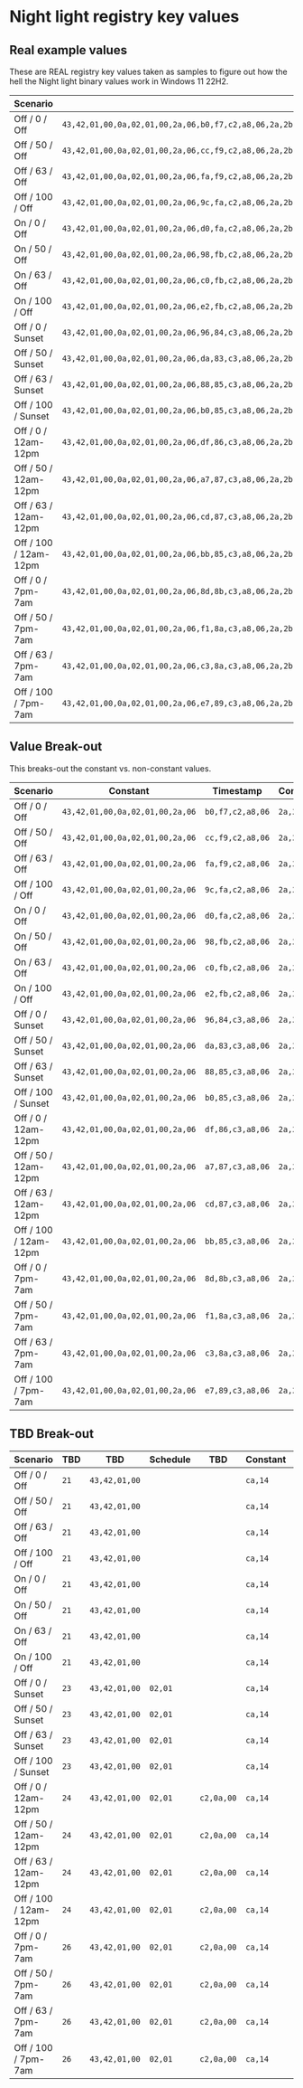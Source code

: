 # Night light registry key values

## Real example values

These are REAL registry key values taken as samples to figure out how the hell the Night light binary values work in Windows 11 22H2.

| Scenario              | Registry Value |
|-|-|
| Off / 0 / Off         | `43,42,01,00,0a,02,01,00,2a,06,b0,f7,c2,a8,06,2a,2b,0e,21,43,42,01,00,ca,14,0e,04,00,ca,1e,0e,10,00,cf,28,c8,65,ca,32,0e,12,2e,2a,00,ca,3c,0e,06,2e,24,00,00,00,00,00` |
| Off / 50 / Off        | `43,42,01,00,0a,02,01,00,2a,06,cc,f9,c2,a8,06,2a,2b,0e,21,43,42,01,00,ca,14,0e,04,00,ca,1e,0e,10,00,cf,28,94,3c,ca,32,0e,12,2e,2a,00,ca,3c,0e,06,2e,24,00,00,00,00,00` |
| Off / 63 / Off        | `43,42,01,00,0a,02,01,00,2a,06,fa,f9,c2,a8,06,2a,2b,0e,21,43,42,01,00,ca,14,0e,04,00,ca,1e,0e,10,00,cf,28,b2,31,ca,32,0e,12,2e,2a,00,ca,3c,0e,06,2e,24,00,00,00,00,00` |
| Off / 100 / Off       | `43,42,01,00,0a,02,01,00,2a,06,9c,fa,c2,a8,06,2a,2b,0e,21,43,42,01,00,ca,14,0e,04,00,ca,1e,0e,10,00,cf,28,e0,12,ca,32,0e,12,2e,2a,00,ca,3c,0e,06,2e,24,00,00,00,00,00` |
| On / 0 / Off          | `43,42,01,00,0a,02,01,00,2a,06,d0,fa,c2,a8,06,2a,2b,0e,21,43,42,01,00,ca,14,0e,04,00,ca,1e,0e,10,00,cf,28,c8,65,ca,32,0e,12,2e,2a,00,ca,3c,0e,06,2e,24,00,00,00,00,00` |
| On / 50 / Off         | `43,42,01,00,0a,02,01,00,2a,06,98,fb,c2,a8,06,2a,2b,0e,21,43,42,01,00,ca,14,0e,04,00,ca,1e,0e,10,00,cf,28,94,3c,ca,32,0e,12,2e,2a,00,ca,3c,0e,06,2e,24,00,00,00,00,00` |
| On / 63 / Off         | `43,42,01,00,0a,02,01,00,2a,06,c0,fb,c2,a8,06,2a,2b,0e,21,43,42,01,00,ca,14,0e,04,00,ca,1e,0e,10,00,cf,28,b2,31,ca,32,0e,12,2e,2a,00,ca,3c,0e,06,2e,24,00,00,00,00,00` |
| On / 100 / Off        | `43,42,01,00,0a,02,01,00,2a,06,e2,fb,c2,a8,06,2a,2b,0e,21,43,42,01,00,ca,14,0e,04,00,ca,1e,0e,10,00,cf,28,e0,12,ca,32,0e,12,2e,2a,00,ca,3c,0e,06,2e,24,00,00,00,00,00` |
| Off / 0 / Sunset      | `43,42,01,00,0a,02,01,00,2a,06,96,84,c3,a8,06,2a,2b,0e,23,43,42,01,00,02,01,ca,14,0e,04,00,ca,1e,0e,10,00,cf,28,c8,65,ca,32,0e,12,2e,2a,00,ca,3c,0e,06,2e,24,00,00,00,00,00` |
| Off / 50 / Sunset     | `43,42,01,00,0a,02,01,00,2a,06,da,83,c3,a8,06,2a,2b,0e,23,43,42,01,00,02,01,ca,14,0e,04,00,ca,1e,0e,10,00,cf,28,94,3c,ca,32,0e,12,2e,2a,00,ca,3c,0e,06,2e,24,00,00,00,00,00` |
| Off / 63 / Sunset     | `43,42,01,00,0a,02,01,00,2a,06,88,85,c3,a8,06,2a,2b,0e,23,43,42,01,00,02,01,ca,14,0e,04,00,ca,1e,0e,10,00,cf,28,b2,31,ca,32,0e,12,2e,2a,00,ca,3c,0e,06,2e,24,00,00,00,00,00` |
| Off / 100 / Sunset    | `43,42,01,00,0a,02,01,00,2a,06,b0,85,c3,a8,06,2a,2b,0e,23,43,42,01,00,02,01,ca,14,0e,04,00,ca,1e,0e,10,00,cf,28,e0,12,ca,32,0e,12,2e,2a,00,ca,3c,0e,06,2e,24,00,00,00,00,00` |
| Off / 0 / 12am-12pm   | `43,42,01,00,0a,02,01,00,2a,06,df,86,c3,a8,06,2a,2b,0e,24,43,42,01,00,02,01,c2,0a,00,ca,14,00,ca,1e,0e,0c,00,cf,28,c8,65,ca,32,0e,12,2e,2a,00,ca,3c,0e,06,2e,24,00,00,00,00,00` |
| Off / 50 / 12am-12pm  | `43,42,01,00,0a,02,01,00,2a,06,a7,87,c3,a8,06,2a,2b,0e,24,43,42,01,00,02,01,c2,0a,00,ca,14,00,ca,1e,0e,0c,00,cf,28,94,3c,ca,32,0e,12,2e,2a,00,ca,3c,0e,06,2e,24,00,00,00,00,00` |
| Off / 63 / 12am-12pm  | `43,42,01,00,0a,02,01,00,2a,06,cd,87,c3,a8,06,2a,2b,0e,24,43,42,01,00,02,01,c2,0a,00,ca,14,00,ca,1e,0e,0c,00,cf,28,b2,31,ca,32,0e,12,2e,2a,00,ca,3c,0e,06,2e,24,00,00,00,00,00` |
| Off / 100 / 12am-12pm | `43,42,01,00,0a,02,01,00,2a,06,bb,85,c3,a8,06,2a,2b,0e,24,43,42,01,00,02,01,c2,0a,00,ca,14,00,ca,1e,0e,0c,00,cf,28,e0,12,ca,32,0e,12,2e,2a,00,ca,3c,0e,06,2e,24,00,00,00,00,00` |
| Off / 0 / 7pm-7am     | `43,42,01,00,0a,02,01,00,2a,06,8d,8b,c3,a8,06,2a,2b,0e,26,43,42,01,00,02,01,c2,0a,00,ca,14,0e,13,00,ca,1e,0e,07,00,cf,28,c8,65,ca,32,0e,12,2e,2a,00,ca,3c,0e,06,2e,24,00,00,00,00,00` |
| Off / 50 / 7pm-7am    | `43,42,01,00,0a,02,01,00,2a,06,f1,8a,c3,a8,06,2a,2b,0e,26,43,42,01,00,02,01,c2,0a,00,ca,14,0e,13,00,ca,1e,0e,07,00,cf,28,94,3c,ca,32,0e,12,2e,2a,00,ca,3c,0e,06,2e,24,00,00,00,00,00` |
| Off / 63 / 7pm-7am    | `43,42,01,00,0a,02,01,00,2a,06,c3,8a,c3,a8,06,2a,2b,0e,26,43,42,01,00,02,01,c2,0a,00,ca,14,0e,13,00,ca,1e,0e,07,00,cf,28,b2,31,ca,32,0e,12,2e,2a,00,ca,3c,0e,06,2e,24,00,00,00,00,00` |
| Off / 100 / 7pm-7am   | `43,42,01,00,0a,02,01,00,2a,06,e7,89,c3,a8,06,2a,2b,0e,26,43,42,01,00,02,01,c2,0a,00,ca,14,0e,13,00,ca,1e,0e,07,00,cf,28,e0,12,ca,32,0e,12,2e,2a,00,ca,3c,0e,06,2e,24,00,00,00,00,00` |

## Value Break-out

This breaks-out the constant vs. non-constant values.

| Scenario              | Constant | Timestamp | Constant | TBD | Constant |
|-|-|-|-|-|-|
| Off / 0 / Off         | `43,42,01,00,0a,02,01,00,2a,06` | `b0,f7,c2,a8,06` | `2a,2b,0e` | `21,43,42,01,00,ca,14,0e,04,00,ca,1e,0e,10,00,cf,28,c8,65`                | `ca,32,0e,12,2e,2a,00,ca,3c,0e,06,2e,24,00,00,00,00,00` |
| Off / 50 / Off        | `43,42,01,00,0a,02,01,00,2a,06` | `cc,f9,c2,a8,06` | `2a,2b,0e` | `21,43,42,01,00,ca,14,0e,04,00,ca,1e,0e,10,00,cf,28,94,3c`                | `ca,32,0e,12,2e,2a,00,ca,3c,0e,06,2e,24,00,00,00,00,00` |
| Off / 63 / Off        | `43,42,01,00,0a,02,01,00,2a,06` | `fa,f9,c2,a8,06` | `2a,2b,0e` | `21,43,42,01,00,ca,14,0e,04,00,ca,1e,0e,10,00,cf,28,b2,31`                | `ca,32,0e,12,2e,2a,00,ca,3c,0e,06,2e,24,00,00,00,00,00` |
| Off / 100 / Off       | `43,42,01,00,0a,02,01,00,2a,06` | `9c,fa,c2,a8,06` | `2a,2b,0e` | `21,43,42,01,00,ca,14,0e,04,00,ca,1e,0e,10,00,cf,28,e0,12`                | `ca,32,0e,12,2e,2a,00,ca,3c,0e,06,2e,24,00,00,00,00,00` |
| On / 0 / Off          | `43,42,01,00,0a,02,01,00,2a,06` | `d0,fa,c2,a8,06` | `2a,2b,0e` | `21,43,42,01,00,ca,14,0e,04,00,ca,1e,0e,10,00,cf,28,c8,65`                | `ca,32,0e,12,2e,2a,00,ca,3c,0e,06,2e,24,00,00,00,00,00` |
| On / 50 / Off         | `43,42,01,00,0a,02,01,00,2a,06` | `98,fb,c2,a8,06` | `2a,2b,0e` | `21,43,42,01,00,ca,14,0e,04,00,ca,1e,0e,10,00,cf,28,94,3c`                | `ca,32,0e,12,2e,2a,00,ca,3c,0e,06,2e,24,00,00,00,00,00` |
| On / 63 / Off         | `43,42,01,00,0a,02,01,00,2a,06` | `c0,fb,c2,a8,06` | `2a,2b,0e` | `21,43,42,01,00,ca,14,0e,04,00,ca,1e,0e,10,00,cf,28,b2,31`                | `ca,32,0e,12,2e,2a,00,ca,3c,0e,06,2e,24,00,00,00,00,00` |
| On / 100 / Off        | `43,42,01,00,0a,02,01,00,2a,06` | `e2,fb,c2,a8,06` | `2a,2b,0e` | `21,43,42,01,00,ca,14,0e,04,00,ca,1e,0e,10,00,cf,28,e0,12`                | `ca,32,0e,12,2e,2a,00,ca,3c,0e,06,2e,24,00,00,00,00,00` |
| Off / 0 / Sunset      | `43,42,01,00,0a,02,01,00,2a,06` | `96,84,c3,a8,06` | `2a,2b,0e` | `23,43,42,01,00,02,01,ca,14,0e,04,00,ca,1e,0e,10,00,cf,28,c8,65`          | `ca,32,0e,12,2e,2a,00,ca,3c,0e,06,2e,24,00,00,00,00,00` |
| Off / 50 / Sunset     | `43,42,01,00,0a,02,01,00,2a,06` | `da,83,c3,a8,06` | `2a,2b,0e` | `23,43,42,01,00,02,01,ca,14,0e,04,00,ca,1e,0e,10,00,cf,28,94,3c`          | `ca,32,0e,12,2e,2a,00,ca,3c,0e,06,2e,24,00,00,00,00,00` |
| Off / 63 / Sunset     | `43,42,01,00,0a,02,01,00,2a,06` | `88,85,c3,a8,06` | `2a,2b,0e` | `23,43,42,01,00,02,01,ca,14,0e,04,00,ca,1e,0e,10,00,cf,28,b2,31`          | `ca,32,0e,12,2e,2a,00,ca,3c,0e,06,2e,24,00,00,00,00,00` |
| Off / 100 / Sunset    | `43,42,01,00,0a,02,01,00,2a,06` | `b0,85,c3,a8,06` | `2a,2b,0e` | `23,43,42,01,00,02,01,ca,14,0e,04,00,ca,1e,0e,10,00,cf,28,e0,12`          | `ca,32,0e,12,2e,2a,00,ca,3c,0e,06,2e,24,00,00,00,00,00` |
| Off / 0 / 12am-12pm   | `43,42,01,00,0a,02,01,00,2a,06` | `df,86,c3,a8,06` | `2a,2b,0e` | `24,43,42,01,00,02,01,c2,0a,00,ca,14,00,ca,1e,0e,0c,00,cf,28,c8,65`       | `ca,32,0e,12,2e,2a,00,ca,3c,0e,06,2e,24,00,00,00,00,00` |
| Off / 50 / 12am-12pm  | `43,42,01,00,0a,02,01,00,2a,06` | `a7,87,c3,a8,06` | `2a,2b,0e` | `24,43,42,01,00,02,01,c2,0a,00,ca,14,00,ca,1e,0e,0c,00,cf,28,94,3c`       | `ca,32,0e,12,2e,2a,00,ca,3c,0e,06,2e,24,00,00,00,00,00` |
| Off / 63 / 12am-12pm  | `43,42,01,00,0a,02,01,00,2a,06` | `cd,87,c3,a8,06` | `2a,2b,0e` | `24,43,42,01,00,02,01,c2,0a,00,ca,14,00,ca,1e,0e,0c,00,cf,28,b2,31`       | `ca,32,0e,12,2e,2a,00,ca,3c,0e,06,2e,24,00,00,00,00,00` |
| Off / 100 / 12am-12pm | `43,42,01,00,0a,02,01,00,2a,06` | `bb,85,c3,a8,06` | `2a,2b,0e` | `24,43,42,01,00,02,01,c2,0a,00,ca,14,00,ca,1e,0e,0c,00,cf,28,e0,12`       | `ca,32,0e,12,2e,2a,00,ca,3c,0e,06,2e,24,00,00,00,00,00` |
| Off / 0 / 7pm-7am     | `43,42,01,00,0a,02,01,00,2a,06` | `8d,8b,c3,a8,06` | `2a,2b,0e` | `26,43,42,01,00,02,01,c2,0a,00,ca,14,0e,13,00,ca,1e,0e,07,00,cf,28,c8,65` | `ca,32,0e,12,2e,2a,00,ca,3c,0e,06,2e,24,00,00,00,00,00` |
| Off / 50 / 7pm-7am    | `43,42,01,00,0a,02,01,00,2a,06` | `f1,8a,c3,a8,06` | `2a,2b,0e` | `26,43,42,01,00,02,01,c2,0a,00,ca,14,0e,13,00,ca,1e,0e,07,00,cf,28,94,3c` | `ca,32,0e,12,2e,2a,00,ca,3c,0e,06,2e,24,00,00,00,00,00` |
| Off / 63 / 7pm-7am    | `43,42,01,00,0a,02,01,00,2a,06` | `c3,8a,c3,a8,06` | `2a,2b,0e` | `26,43,42,01,00,02,01,c2,0a,00,ca,14,0e,13,00,ca,1e,0e,07,00,cf,28,b2,31` | `ca,32,0e,12,2e,2a,00,ca,3c,0e,06,2e,24,00,00,00,00,00` |
| Off / 100 / 7pm-7am   | `43,42,01,00,0a,02,01,00,2a,06` | `e7,89,c3,a8,06` | `2a,2b,0e` | `26,43,42,01,00,02,01,c2,0a,00,ca,14,0e,13,00,ca,1e,0e,07,00,cf,28,e0,12` | `ca,32,0e,12,2e,2a,00,ca,3c,0e,06,2e,24,00,00,00,00,00` |

## TBD Break-out

| Scenario              | TBD  | TBD           | Schedule | TBD        | Constant | TBD |
|-|-|-|-|-|-|-|
| Off / 0 / Off         | `21` | `43,42,01,00` |          |            | `ca,14`  | `0e,04,00,ca,1e,0e,10,00,cf,28,c8,65` |
| Off / 50 / Off        | `21` | `43,42,01,00` |          |            | `ca,14`  | `0e,04,00,ca,1e,0e,10,00,cf,28,94,3c` |
| Off / 63 / Off        | `21` | `43,42,01,00` |          |            | `ca,14`  | `0e,04,00,ca,1e,0e,10,00,cf,28,b2,31` |
| Off / 100 / Off       | `21` | `43,42,01,00` |          |            | `ca,14`  | `0e,04,00,ca,1e,0e,10,00,cf,28,e0,12` |
| On / 0 / Off          | `21` | `43,42,01,00` |          |            | `ca,14`  | `0e,04,00,ca,1e,0e,10,00,cf,28,c8,65` |
| On / 50 / Off         | `21` | `43,42,01,00` |          |            | `ca,14`  | `0e,04,00,ca,1e,0e,10,00,cf,28,94,3c` |
| On / 63 / Off         | `21` | `43,42,01,00` |          |            | `ca,14`  | `0e,04,00,ca,1e,0e,10,00,cf,28,b2,31` |
| On / 100 / Off        | `21` | `43,42,01,00` |          |            | `ca,14`  | `0e,04,00,ca,1e,0e,10,00,cf,28,e0,12` |
| Off / 0 / Sunset      | `23` | `43,42,01,00` | `02,01`  |            | `ca,14`  | `0e,04,00,ca,1e,0e,10,00,cf,28,c8,65` |
| Off / 50 / Sunset     | `23` | `43,42,01,00` | `02,01`  |            | `ca,14`  | `0e,04,00,ca,1e,0e,10,00,cf,28,94,3c` |
| Off / 63 / Sunset     | `23` | `43,42,01,00` | `02,01`  |            | `ca,14`  | `0e,04,00,ca,1e,0e,10,00,cf,28,b2,31` |
| Off / 100 / Sunset    | `23` | `43,42,01,00` | `02,01`  |            | `ca,14`  | `0e,04,00,ca,1e,0e,10,00,cf,28,e0,12` |
| Off / 0 / 12am-12pm   | `24` | `43,42,01,00` | `02,01`  | `c2,0a,00` | `ca,14`  | `00,ca,1e,0e,0c,00,cf,28,c8,65` |
| Off / 50 / 12am-12pm  | `24` | `43,42,01,00` | `02,01`  | `c2,0a,00` | `ca,14`  | `00,ca,1e,0e,0c,00,cf,28,94,3c` |
| Off / 63 / 12am-12pm  | `24` | `43,42,01,00` | `02,01`  | `c2,0a,00` | `ca,14`  | `00,ca,1e,0e,0c,00,cf,28,b2,31` |
| Off / 100 / 12am-12pm | `24` | `43,42,01,00` | `02,01`  | `c2,0a,00` | `ca,14`  | `00,ca,1e,0e,0c,00,cf,28,e0,12` |
| Off / 0 / 7pm-7am     | `26` | `43,42,01,00` | `02,01`  | `c2,0a,00` | `ca,14`  | `0e,13,00,ca,1e,0e,07,00,cf,28,c8,65` |
| Off / 50 / 7pm-7am    | `26` | `43,42,01,00` | `02,01`  | `c2,0a,00` | `ca,14`  | `0e,13,00,ca,1e,0e,07,00,cf,28,94,3c` |
| Off / 63 / 7pm-7am    | `26` | `43,42,01,00` | `02,01`  | `c2,0a,00` | `ca,14`  | `0e,13,00,ca,1e,0e,07,00,cf,28,b2,31` |
| Off / 100 / 7pm-7am   | `26` | `43,42,01,00` | `02,01`  | `c2,0a,00` | `ca,14`  | `0e,13,00,ca,1e,0e,07,00,cf,28,e0,12` |
